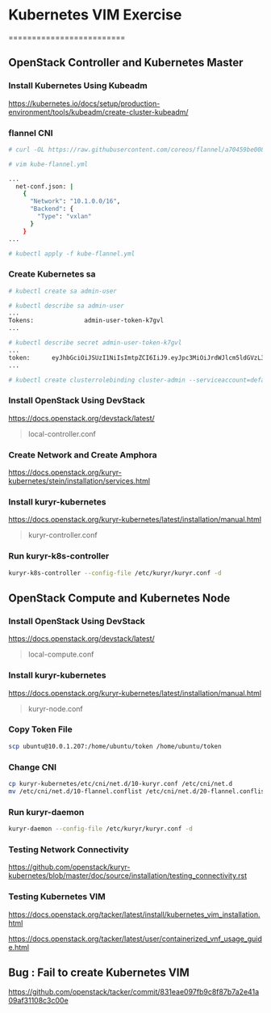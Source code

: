 # Kubernetes VIM Exercise
=========================
## OpenStack Controller and Kubernetes Master

### Install Kubernetes Using Kubeadm

https://kubernetes.io/docs/setup/production-environment/tools/kubeadm/create-cluster-kubeadm/

### flannel CNI

```sh
# curl -OL https://raw.githubusercontent.com/coreos/flannel/a70459be0084506e4ec919aa1c114638878db11b/Documentation/kube-flannel.yml

# vim kube-flannel.yml

...
  net-conf.json: |
    {
      "Network": "10.1.0.0/16",
      "Backend": {
        "Type": "vxlan"
      }
    }
...

# kubectl apply -f kube-flannel.yml
```

### Create Kubernetes sa
```sh
# kubectl create sa admin-user

# kubectl describe sa admin-user
...
Tokens:              admin-user-token-k7gvl
...

# kubectl describe secret admin-user-token-k7gvl
...
token:      eyJhbGciOiJSUzI1NiIsImtpZCI6IiJ9.eyJpc3MiOiJrdWJlcm5ldGVzL3NlcnZpY2VhY2NvdW50Iiwia3ViZXJuZXRlcy5pby9zZXJ2aWNlYWNjb3VudC9uYW1lc3BhY2UiOiJkZWZhdWx0Iiwia3ViZXJuZXRlcy5pby9zZXJ2aWNlYWNjb3VudC9zZWNyZXQubmFtZSI6ImFkbWluLXVzZXItdG9rZW4tazdndmwiLCJrdWJlcm5ldGVzLmlvL3NlcnZpY2VhY2NvdW50L3NlcnZpY2UtYWNjb3VudC5uYW1lIjoiYWRtaW4tdXNlciIsImt1YmVybmV0ZXMuaW8vc2VydmljZWFjY291bnQvc2VydmljZS1hY2NvdW50LnVpZCI6ImUzNWRhYTk2LTlhNzUtMTFlOS04MzZlLWEwNDgxY2EwNmViYiIsInN1YiI6InN5c3RlbTpzZXJ2aWNlYWNjb3VudDpkZWZhdWx0OmFkbWluLXVzZXIifQ.WaEOqCOYrxRhqac5EieD0dgHvRUF0HyWs5GHRCxdr7kX-9Q_RMVTyiVe7HORMUd2y6sGpy13H6X-DGVRkMxBgtx1HA3RyiaZHtiaHBY6mieTO7Wr6JfbjESTuTa5nA5j6hUo8QWZk9dsfwznGVzSddnkHK7B8n6DddU5s9txebSmCtvw8A7wuPWxuR6hNxHHrjbWAxYxJsBsmXafyKxc0bpAijClppQZ1beeWc_uYfwdPQS31JDJeFLHGhSz3OVdFTQA9THGzPROfNigASWFfnhppizhAtkW08rR2t1ZHEp9vjmUx2hpABF7zS_7ZmqHoGeHwOpN3ydcrKtr3Qf5wQ
...

# kubectl create clusterrolebinding cluster-admin --serviceaccount=default:admin-user --clusterrole=cluster-admin

```

### Install OpenStack Using DevStack

https://docs.openstack.org/devstack/latest/

> local-controller.conf

### Create Network and Create Amphora

https://docs.openstack.org/kuryr-kubernetes/stein/installation/services.html

### Install kuryr-kubernetes

https://docs.openstack.org/kuryr-kubernetes/latest/installation/manual.html

> kuryr-controller.conf

### Run kuryr-k8s-controller
```sh
kuryr-k8s-controller --config-file /etc/kuryr/kuryr.conf -d
```

## OpenStack Compute and Kubernetes Node

### Install OpenStack Using DevStack

https://docs.openstack.org/devstack/latest/

> local-compute.conf

### Install kuryr-kubernetes

https://docs.openstack.org/kuryr-kubernetes/latest/installation/manual.html

> kuryr-node.conf

### Copy Token File
```sh
scp ubuntu@10.0.1.207:/home/ubuntu/token /home/ubuntu/token
```

### Change CNI
```sh
cp kuryr-kubernetes/etc/cni/net.d/10-kuryr.conf /etc/cni/net.d
mv /etc/cni/net.d/10-flannel.conflist /etc/cni/net.d/20-flannel.conflist 
```

### Run kuryr-daemon
```sh
kuryr-daemon --config-file /etc/kuryr/kuryr.conf -d
```

### Testing Network Connectivity

https://github.com/openstack/kuryr-kubernetes/blob/master/doc/source/installation/testing_connectivity.rst

### Testing Kubernetes VIM

https://docs.openstack.org/tacker/latest/install/kubernetes_vim_installation.html

https://docs.openstack.org/tacker/latest/user/containerized_vnf_usage_guide.html

## Bug : Fail to create Kubernetes VIM

https://github.com/openstack/tacker/commit/831eae097fb9c8f87b7a2e41a09af31108c3c00e
